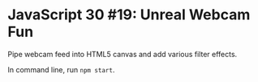 # JavaScript 30 #19: Unreal Webcam Fun

Pipe webcam feed into HTML5 canvas and add various filter effects.

In command line, run `npm start`.